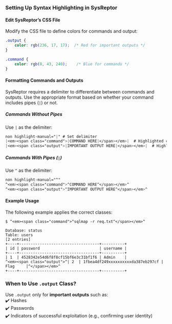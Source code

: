 ### **Setting Up Syntax Highlighting in SysReptor**  

#### **Edit SysReptor’s CSS File**  
Modify the CSS file to define colors for commands and output:  

```css
.output {
    color: rgb(236, 17, 17);  /* Red for important outputs */
}

.command {
    color: rgb(8, 43, 240);    /* Blue for commands */
}
```

#### **Formatting Commands and Outputs**  
SysReptor requires a delimiter to differentiate between commands and outputs. Use the appropriate format based on whether your command includes pipes (`|`) or not.  

##### **Commands Without Pipes**  
Use `|` as the delimiter:  
```css
non highlight-manual="|" # Set delimiter
|<em><span class="command">|COMMAND HERE|</span></em>|  # Highlighted command
|<em><span class="output">|IMPORTANT OUTPUT HERE|</span></em>|  # Highlighted output
```

##### **Commands With Pipes (`|`)**  
Use `^` as the delimiter:  
```css
non highlight-manual="^"
^<em><span class="command">^COMMAND HERE^</span></em>^
^<em><span class="output">^IMPORTANT OUTPUT HERE^</span></em>^
```

#### **Example Usage**  
The following example applies the correct classes:  
```non highlight-manual="^"
$ ^<em><span class="command">^sqlmap -r req.txt^</span></em>^

Database: status
Table: users
[2 entries]
+----+-----------------------------------+----------+
| id | password                          | username |
+----+-----------------------------------+----------+
| 1  | 4528342e54d6f8f8cf15bf6e3c31bf1f6 | Admin    |
^<em><span class="output">^| 2  | 1fbea4df249xxxxxxxxxxda387eb297cf | Flag     |^</span></em>^
+----+-----------------------------------+----------+
```

### **When to Use `.output` Class?**  
Use `.output` only for **important outputs** such as:  
✔️ Hashes  
✔️ Passwords  
✔️ Indicators of successful exploitation (e.g., confirming user identity)  
